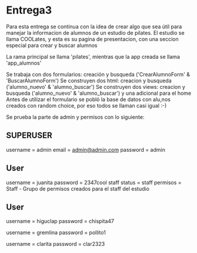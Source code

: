 # Entrega3

Para esta entrega se continua con la idea de crear algo que sea útil para manejar la informacion de alumnos de un estudio de pilates. 
El estudio se llama COOLates, y esta es su pagina de presentacion, con una seccion especial para crear y buscar alumnos

La rama principal se llama 'pilates', mientras que la app creada se llama 'app_alumnos'

Se trabaja con dos formularios: creación y busqueda ('CrearAlumnoForm' & 'BuscarAlumnoForm')
Se construyen dos html: creacion y busqueda ('alumno_nuevo' & 'alumno_buscar')
Se construyen dos views: creacion y busqueda ('alumno_nuevo' & 'alumno_buscar') y una adicional para el home
Antes de utilizar el formulario se pobló la base de datos con alu,nos creados con random choice, por eso todos se llaman casi igual :-)

Se prueba la parte de admin y permisos con lo siguiente: 

## SUPERUSER
username = admin
email = admin@admin.com
password = admin

## User
username = juanita
password = 2347cool
staff status = staff
permisos = Staff   - Grupo de permisos creados para el staff del estudio

## User
username = higuclap
password = chispita47

username = gremlina
password = pollito1

username = clarita
password = clar2323



